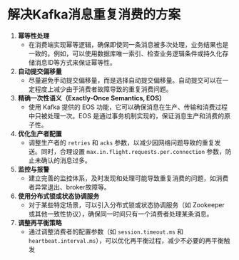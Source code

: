 # 解决Kafka消息重复消费的方案


1.  **幂等性处理**
    -   在消费端实现幂等逻辑，确保即使同一条消息被多次处理，业务结果也是一致的。例如，可以使用数据库唯一索引、检查业务逻辑条件或持久化存储消息ID等方式来保证幂等性。
2.  **自动提交偏移量**
    -   尽量避免手动提交偏移量，而是选择自动提交偏移量。自动提交可以在一定程度上减少由于消费者故障导致的重复消费问题。
3.  **精确一次性语义（Exactly-Once Semantics, EOS）**
    -   使用 Kafka 提供的 EOS 功能，它可以确保消息在生产、传输和消费过程中只被处理一次。EOS 是通过事务机制实现的，保证消息生产和消费的原子性。
4.  **优化生产者配置**
    -   调整生产者的 `retries` 和 `acks` 参数，以减少因网络问题导致的重复发送。同时，合理设置 `max.in.flight.requests.per.connection` 参数，防止未确认的消息过多。
5.  **监控与报警**
    -   建立完善的监控体系，及时发现和处理可能导致重复消费的问题，如消费者异常退出、broker故障等。
6.  **使用分布式锁或状态协调服务**
    -   对于某些特定场景，可以引入分布式锁或状态协调服务（如 Zookeeper 或其他一致性协议），确保同一时间只有一个消费者处理某条消息。
7.  **调整再平衡策略**
    -   通过调整消费者的配置参数（如 `session.timeout.ms` 和 `heartbeat.interval.ms`），可以优化再平衡过程，减少不必要的再平衡触发
